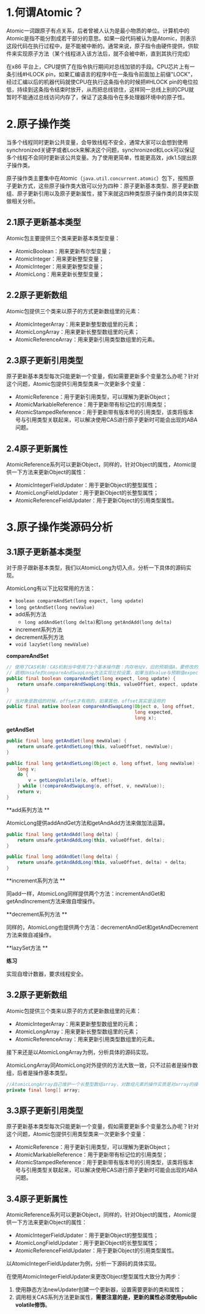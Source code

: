 # 1.何谓Atomic？

 Atomic一词跟原子有点关系，后者曾被人认为是最小物质的单位。计算机中的Atomic是指不能分割成若干部分的意思。如果一段代码被认为是Atomic，则表示这段代码在执行过程中，是不能被中断的。通常来说，原子指令由硬件提供，供软件来实现原子方法（某个线程进入该方法后，就不会被中断，直到其执行完成）

 在x86 平台上，CPU提供了在指令执行期间对总线加锁的手段。CPU芯片上有一条引线#HLOCK pin，如果汇编语言的程序中在一条指令前面加上前缀"LOCK"，经过汇编以后的机器代码就使CPU在执行这条指令的时候把#HLOCK pin的电位拉低，持续到这条指令结束时放开，从而把总线锁住，这样同一总线上别的CPU就暂时不能通过总线访问内存了，保证了这条指令在多处理器环境中的原子性。

# 2.原子操作类

当多个线程同时更新公共变量，会导致线程不安全，通常大家可以会想到使用synchronized关键字或者Lock来解决这个问题，synchronized和Lock可以保证多个线程不会同时更新该公共变量。为了使用更简单，性能更高效，jdk1.5提出原子操作类。

原子操作类主要集中在Atomic（`java.util.concurrent.atomic`）包下，按照原子更新方式，这些原子操作类大致可以分为四种：原子更新基本类型、原子更新数组、原子更新引用以及原子更新属性，接下来就这四种类型原子操作类的具体实现做相关分析。

## 2.1原子更新基本类型

Atomic包主要提供三个类来更新基本类型变量：

- AtomicBoolean：用来更新布尔型变量；
- AtomicInteger：用来更新整型变量；
- AtomicInteger：用来更新整型变量；
- AtomicLong：用来更新长整型变量；



## 2.2原子更新数组

Atomic包提供三个类来以原子的方式更新数组里的元素：

- AtomicIntegerArray：用来更新整型数组里的元素；
- AtomicLongArray：用来更新长整型数组里的元素；
- AtomicReferenceArray：用来更新引用类型数组里的元素。

## 2.3原子更新引用类型

原子更新基本类型每次只能更新一个变量，假如需要更新多个变量怎么办呢？针对这个问题，Atomic包提供引用类型类来一次更新多个变量：

- AtomicReference：用于更新引用类型，可以理解为更新Object；
- AtomicMarkableReference：用于更新带有标记位的引用类型；
- AtomicStampedReference：用于更新带有版本号的引用类型，该类将版本号与引用类型关联起来，可以解决使用CAS进行原子更新时可能会出现的ABA问题。



## 2.4原子更新属性

AtomicReference系列可以更新Object，同样的，针对Object的属性，Atomic提供一下方法来更新Object的属性：

- AtomicIntegerFieldUpdater：用于更新Object的整型属性；
- AtomicLongFieldUpdater：用于更新Object的长整型属性；
- AtomicReferenceFieldUpdater：用于更新Object的引用类型属性。

# 3.原子操作类源码分析

## 3.1原子更新基本类型

对于原子跟新基本类型，我们以AtomicLong为切入点，分析一下具体的源码实现。

AtomicLong有以下比较常用的方法： 

- `boolean compareAndSet(long expect, long update)`
- `long getAndSet(long newValue)`
- add系列方法 
    - `long addAndGet(long delta)`和`long getAndAdd(long delta)`
- increment系列方法 
- decrement系列方法 
- `void lazySet(long newValue)`

**compareAndSet**

```java
// 使用了CAS机制：CAS机制当中使用了3个基本操作数：内存地址V，旧的预期值A，要修改的新值B。
// 调用Unsafe的compareAndSwapLong方法实现比较设置，如果当前value与预期值expect相等，则将value设置为update的值。
public final boolean compareAndSet(long expect, long update) {
    return unsafe.compareAndSwapLong(this, valueOffset, expect, update);
}
```

```java
// 当对象是数组的时候，offset才有用的，如果其他，offset其实是没用的
public final native boolean compareAndSwapLong(Object o, long offset,
                                               long expected,
                                               long x);
```

**getAndSet**

```java
public final long getAndSet(long newValue) {
    return unsafe.getAndSetLong(this, valueOffset, newValue);
}
```

```java
public final long getAndSetLong(Object o, long offset, long newValue) {
    long v;
    do {
        v = getLongVolatile(o, offset);
    } while (!compareAndSwapLong(o, offset, v, newValue));
    return v;
}
```

**add系列方法 **

AtomicLong提供addAndGet方法和getAndAdd方法来做加法运算。 

```java
public final long getAndAdd(long delta) {
    return unsafe.getAndAddLong(this, valueOffset, delta);
}
```

```java
public final long addAndGet(long delta) {
    return unsafe.getAndAddLong(this, valueOffset, delta) + delta;
}
```

**increment系列方法 **

同add一样，AtomicLong同样提供两个方法：incrementAndGet和getAndIncrement方法来做自增操作。

**decrement系列方法 **

同样的，AtomicLong也提供两个方法：decrementAndGet和getAndDecrement方法来做自减操作。 

**lazySet方法 **

**练习**

实现自增计数器，要求线程安全。

## 3.2原子更新数组

Atomic包提供三个类来以原子的方式更新数组里的元素：

- AtomicIntegerArray：用来更新整型数组里的元素；
- AtomicLongArray：用来更新长整型数组里的元素；
- AtomicReferenceArray：用来更新引用类型数组里的元素。

接下来还是以AtomicLongArray为例，分析具体的源码实现。

AtomicLongArray同AtomicLong对外提供的方法大致一致，只不过前者是操作数组，后者是操作基本类型。

```java
//AtomicLongArray自己维护一个长整型数组array，对数组元素的操作实质是对array的操作。
private final long[] array;
```

## 3.3原子更新引用类型

原子更新基本类型每次只能更新一个变量，假如需要更新多个变量怎么办呢？针对这个问题，Atomic包提供引用类型类来一次更新多个变量：

- AtomicReference：用于更新引用类型，可以理解为更新Object；
- AtomicMarkableReference：用于更新带有标记位的引用类型；
- AtomicStampedReference：用于更新带有版本号的引用类型，该类将版本号与引用类型关联起来，可以解决使用CAS进行原子更新时可能会出现的ABA问题。

## 3.4原子更新属性

AtomicReference系列可以更新Object，同样的，针对Object的属性，Atomic提供一下方法来更新Object的属性：

- AtomicIntegerFieldUpdater：用于更新Object的整型属性；
- AtomicLongFieldUpdater：用于更新Object的长整型属性；
- AtomicReferenceFieldUpdater：用于更新Object的引用类型属性。

以AtomicIntegerFieldUpdater为例，分析一下源码的具体实现。

在使用AtomicIntegerFieldUpdater来更改Object整型属性大致分为两步：

1. 使用静态方法newUpdater创建一个更新器，设置需要更新的类和属性；
2. 调用相关CAS系列方法更新属性，**需要注意的是，更新的属性必须使用public volatile修饰**。

